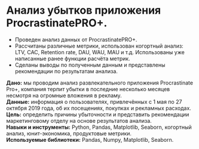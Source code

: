 # Анализ убытков приложения ProcrastinatePRO+.

- Проведен анализ данных от ProcrastinatePRO+.
- Рассчитаны различные метрики, использован когортный анализ: LTV, CAC, Retention rate, DAU, WAU, MAU и т.д. Использованы уже написанные ранее функции расчёта метрик. 
- Сделаны выводы по полученным данным и представлены рекомендации по результатам анализа.

**Дано:** мы проводим анализ развлекательного приложения Procrastinate Pro+, компания терпит убытки в последние несколько месяцев несмотря на огромные вложения в рекламу.\
**Данные:** информация о пользователях, привлечённых с 1 мая по 27 октября 2019 года, об их посещениях, покупках и рекламных расходах.\
**Цель:** определить причины убыточности и представить рекомендации маркетинговому отделу на основе результатов анализа.\
**Навыки и инструменты:** Python, Pandas, Matplotlib, Seaborn, когортный анализ, юнит-экономика, продуктовые метрики.\
**Используемые библиотеки:** Pandas, Numpy, Matplotlib, Seaborn.

